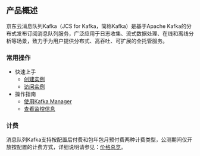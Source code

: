 ## 产品概述
京东云消息队列Kafka（JCS for Kafka，简称Kafka）是基于Apache Kafka的分布式发布订阅消息队列服务，广泛应用于日志收集、流式数据处理、在线和离线分析等场景，致力于为用户提供分布式、高吞吐、可扩展的全托管服务。
### 常用操作
- 快速上手
	- [创建实例](../Getting-Started/create-kafka.md)
	- [访问实例](../Best-Practices/connect-kafka.md)
- 操作指南
	- [使用Kafka Manager](../Best-Practices/using_manager.md)
	- [查看监控信息](../Operation-Guide/Monitoring.md)
### 计费
消息队列Kafka支持按配置后付费和包年包月预付费两种计费类型，公测期间仅开放按配置的计费方式，详细说明请参见：[价格总览](../Pricing/Price-Overview.md)。
